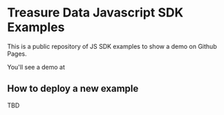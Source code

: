 # Treasure Data Javascript SDK Examples

This is a public repository of JS SDK examples to show a demo on Github Pages.

You'll see a demo at 

## How to deploy a new example

TBD
